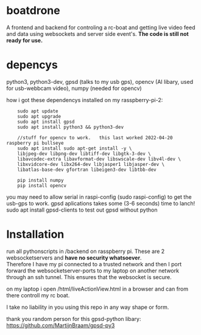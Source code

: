# boatdrone
A frontend and backend for controling a rc-boat and getting live video feed and data using websockets and server side event's.
**The code is still not ready for use.**

# depencys
python3, python3-dev, gpsd (talks to my usb gps), opencv (AI libary, used for usb-webbcam video), numpy (needed for opencv)

how i got these dependencys installed on my rasspberry-pi-2:
```
	sudo apt update
	sudo apt upgrade
	sudo apt install gpsd      
	sudo apt install python3 && python3-dev

	//stuff for opencv to work.   this last worked 2022-04-20 raspberry pi bullseye 
	sudo apt install sudo apt-get install -y \
	libjpeg-dev libpng-dev libtiff-dev libgtk-3-dev \
	libavcodec-extra libavformat-dev libswscale-dev libv4l-dev \
	libxvidcore-dev libx264-dev libjasper1 libjasper-dev \
	libatlas-base-dev gfortran libeigen3-dev libtbb-dev

	pip install numpy
	pip install opencv
```
you may need to allow serial in raspi-config (sudo raspi-config) to get the usb-gps to work. gpsd aplications takes some (3-6 seconds) time to lanch!
sudo apt install gpsd-clients to test out gpsd without python

# Installation
run all pythonscripts in /backend on rasspberry pi. These are 2 websocketservers and **have no security whatsoever**.  
Therefore I have my pi connected to a trusted network and then I port forward the websocketserver-ports to my laptop on another network through an ssh tunnel. This ensures that the websocket is secure.


on my laptop i open /html/liveActionView.html in a browser and can from there controll my rc boat. 

I take no liability in you using this repo in any way shape or form. 

thank you random person for this gpsd-python libary: https://github.com/MartijnBraam/gpsd-py3
